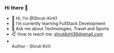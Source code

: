 ### Hi there 👋
- 👋 Hi, I’m @Shruti-Kirti1
- 🌱 I’m currently learning FullStack Development
- 💬 Ask me about Technologies, Travel and Sports
- 📫 How to reach me: shrutikirti36@gmail.com
-  <br>Author - Shruti Kirti
   
<!--
**Shruti-Kirti1/Shruti-Kirti1** is a ✨ _special_ ✨ repository because its `README.md` (this file) appears on your GitHub profile.

Here are some ideas to get you started:

- 🔭 I’m currently working on ...
- 🌱 I’m currently learning ...
- 👯 I’m looking to collaborate on ...
- 🤔 I’m looking for help with ...
- 💬 Ask me about ...
- 📫 How to reach me: ...
- 😄 Pronouns: ...
- ⚡ Fun fact: ...
-->
